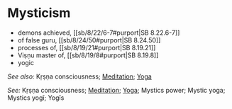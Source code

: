 # Mysticism

* demons achieved, [[sb/8/22/6-7#purport|SB 8.22.6-7]]
* of false guru, [[sb/8/24/50#purport|SB 8.24.50]]
* processes of, [[sb/8/19/21#purport|SB 8.19.21]]
* Viṣṇu master of, [[sb/8/19/8#purport|SB 8.19.8]]
* yogic

*See also:* Kṛṣṇa consciousness; [Meditation](entries/meditation.md); [Yoga](entries/yogas.md)

*See:* Kṛṣṇa consciousness; [Meditation](entries/meditation.md); [Yoga](entries/yogas.md); Mystics power; Mystic yoga; Mystics yogī; Yogīs
